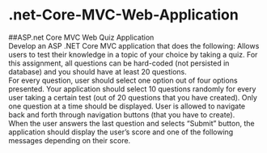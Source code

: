 # .net-Core-MVC-Web-Application
##ASP.net Core MVC Web Quiz Application  
Develop an ASP .NET Core MVC application that does the following:
Allows users to test their knowledge in a topic of your choice by taking a quiz. For this assignment, all questions can be hard-coded (not persisted in database) and you should have at least 20 questions.  
For every question, user should select one option out of four options presented. 
Your application should select 10 questions randomly for every user taking a certain test (out of 20 questions that you have created). 
Only one question at a time should be displayed.
User is allowed to navigate back and forth through navigation buttons (that you have to create).	
When the user answers the last question and selects “Submit” button, the application should display the user’s score and one of the following messages depending on their score.
